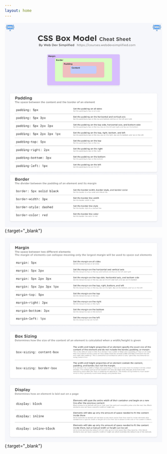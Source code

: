 ```yaml
---
layout: home
---
```


[![Page 1](/assets/img/css-box-model-1.jpg)](/assets/img/css-box-model-1.jpg){:target="_blank"}

[![Page 2](/assets/img/css-box-model-2.jpg)](/assets/img/css-box-model-2.jpg){:target="_blank"}

